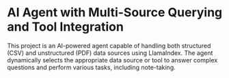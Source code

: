 # AI Agent with Multi-Source Querying and Tool Integration

This project is an AI-powered agent capable of handling both structured (CSV) and unstructured (PDF) data sources using LlamaIndex. The agent dynamically selects the appropriate data source or tool to answer complex questions and perform various tasks, including note-taking.

